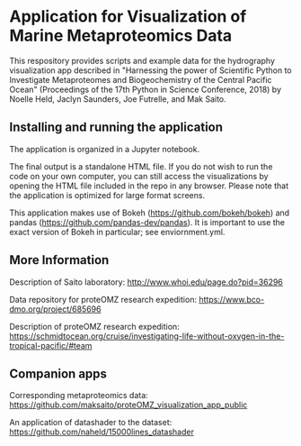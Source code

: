 # Application for Visualization of Marine Metaproteomics Data
This respository provides scripts and example data for the hydrography visualization app described in "Harnessing the power of Scientific Python to Investigate Metaproteomes and Biogeochemistry of the Central Pacific Ocean" (Proceedings of the 17th Python in Science Conference, 2018) by Noelle Held, Jaclyn Saunders, Joe Futrelle, and Mak Saito.

## Installing and running the application
The application is organized in a Jupyter notebook. 

The final output is a standalone HTML file. If you do not wish to run the code on your own computer, you can still access the visualizations by opening the HTML file included in the repo in any browser. Please note that the application is optimized for large format screens.

This application makes use of Bokeh (https://github.com/bokeh/bokeh) and pandas (https://github.com/pandas-dev/pandas). It is important to use the exact version of Bokeh in particular; see enviornment.yml.

## More Information
Description of Saito laboratory: http://www.whoi.edu/page.do?pid=36296

Data repository for proteOMZ research expedition: https://www.bco-dmo.org/project/685696

Description of proteOMZ research expedition: https://schmidtocean.org/cruise/investigating-life-without-oxygen-in-the-tropical-pacific/#team

## Companion apps
Corresponding metaproteomics data: https://github.com/maksaito/proteOMZ_visualization_app_public 

An application of datashader to the dataset: https://github.com/naheld/15000lines_datashader
